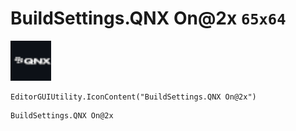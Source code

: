 # BuildSettings.QNX On@2x `65x64`
<img src="/img/BuildSettings.QNX%20On.png" width=65 height=64>

``` CSharp
EditorGUIUtility.IconContent("BuildSettings.QNX On@2x")
```
```
BuildSettings.QNX On@2x
```
